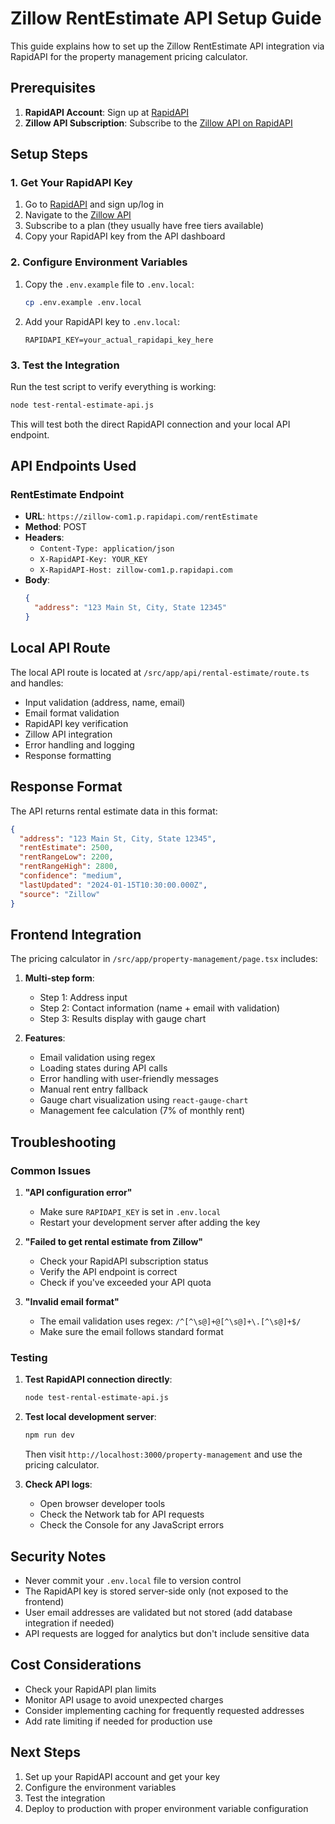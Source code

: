 # Zillow RentEstimate API Setup Guide

This guide explains how to set up the Zillow RentEstimate API integration via RapidAPI for the property management pricing calculator.

## Prerequisites

1. **RapidAPI Account**: Sign up at [RapidAPI](https://rapidapi.com/)
2. **Zillow API Subscription**: Subscribe to the [Zillow API on RapidAPI](https://rapidapi.com/apimaker/api/zillow-com1)

## Setup Steps

### 1. Get Your RapidAPI Key

1. Go to [RapidAPI](https://rapidapi.com/) and sign up/log in
2. Navigate to the [Zillow API](https://rapidapi.com/apimaker/api/zillow-com1)
3. Subscribe to a plan (they usually have free tiers available)
4. Copy your RapidAPI key from the API dashboard

### 2. Configure Environment Variables

1. Copy the `.env.example` file to `.env.local`:
   ```bash
   cp .env.example .env.local
   ```

2. Add your RapidAPI key to `.env.local`:
   ```
   RAPIDAPI_KEY=your_actual_rapidapi_key_here
   ```

### 3. Test the Integration

Run the test script to verify everything is working:

```bash
node test-rental-estimate-api.js
```

This will test both the direct RapidAPI connection and your local API endpoint.

## API Endpoints Used

### RentEstimate Endpoint
- **URL**: `https://zillow-com1.p.rapidapi.com/rentEstimate`
- **Method**: POST
- **Headers**:
  - `Content-Type: application/json`
  - `X-RapidAPI-Key: YOUR_KEY`
  - `X-RapidAPI-Host: zillow-com1.p.rapidapi.com`
- **Body**:
  ```json
  {
    "address": "123 Main St, City, State 12345"
  }
  ```

## Local API Route

The local API route is located at `/src/app/api/rental-estimate/route.ts` and handles:

- Input validation (address, name, email)
- Email format validation
- RapidAPI key verification
- Zillow API integration
- Error handling and logging
- Response formatting

## Response Format

The API returns rental estimate data in this format:

```json
{
  "address": "123 Main St, City, State 12345",
  "rentEstimate": 2500,
  "rentRangeLow": 2200,
  "rentRangeHigh": 2800,
  "confidence": "medium",
  "lastUpdated": "2024-01-15T10:30:00.000Z",
  "source": "Zillow"
}
```

## Frontend Integration

The pricing calculator in `/src/app/property-management/page.tsx` includes:

1. **Multi-step form**:
   - Step 1: Address input
   - Step 2: Contact information (name + email with validation)
   - Step 3: Results display with gauge chart

2. **Features**:
   - Email validation using regex
   - Loading states during API calls
   - Error handling with user-friendly messages
   - Manual rent entry fallback
   - Gauge chart visualization using `react-gauge-chart`
   - Management fee calculation (7% of monthly rent)

## Troubleshooting

### Common Issues

1. **"API configuration error"**
   - Make sure `RAPIDAPI_KEY` is set in `.env.local`
   - Restart your development server after adding the key

2. **"Failed to get rental estimate from Zillow"**
   - Check your RapidAPI subscription status
   - Verify the API endpoint is correct
   - Check if you've exceeded your API quota

3. **"Invalid email format"**
   - The email validation uses regex: `/^[^\s@]+@[^\s@]+\.[^\s@]+$/`
   - Make sure the email follows standard format

### Testing

1. **Test RapidAPI connection directly**:
   ```bash
   node test-rental-estimate-api.js
   ```

2. **Test local development server**:
   ```bash
   npm run dev
   ```
   Then visit `http://localhost:3000/property-management` and use the pricing calculator.

3. **Check API logs**:
   - Open browser developer tools
   - Check the Network tab for API requests
   - Check the Console for any JavaScript errors

## Security Notes

- Never commit your `.env.local` file to version control
- The RapidAPI key is stored server-side only (not exposed to the frontend)
- User email addresses are validated but not stored (add database integration if needed)
- API requests are logged for analytics but don't include sensitive data

## Cost Considerations

- Check your RapidAPI plan limits
- Monitor API usage to avoid unexpected charges
- Consider implementing caching for frequently requested addresses
- Add rate limiting if needed for production use

## Next Steps

1. Set up your RapidAPI account and get your key
2. Configure the environment variables
3. Test the integration
4. Deploy to production with proper environment variable configuration
